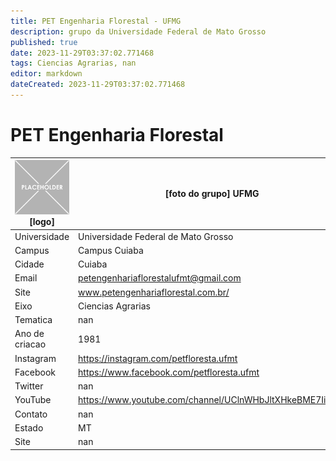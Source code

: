 ```yaml
---
title: PET Engenharia Florestal - UFMG
description: grupo da Universidade Federal de Mato Grosso
published: true
date: 2023-11-29T03:37:02.771468
tags: Ciencias Agrarias, nan
editor: markdown
dateCreated: 2023-11-29T03:37:02.771468
---
```


# PET Engenharia Florestal


| ![placeholder.png](/placeholder.png) [logo] | [foto do grupo] UFMG         |
| ------------------------------------------- | ------------------------------------------------- |
| Universidade                                | Universidade Federal de Mato Grosso      |
| Campus                                      | Campus Cuiaba            |
| Cidade                                      | Cuiaba             |
| Email                                       | petengenhariaflorestalufmt@gmail.com             |
| Site                                        | www.petengenhariaflorestal.com.br/              |
| Eixo                                        | Ciencias Agrarias              |
| Tematica                                    | nan          |
| Ano de criacao                              | 1981        |
| Instagram                                   | https://instagram.com/petfloresta.ufmt         |
| Facebook                                    | https://www.facebook.com/petfloresta.ufmt          |
| Twitter                                     | nan           |
| YouTube                                     | https://www.youtube.com/channel/UClnWHbJltXHkeBME7IifL5Q           |
| Contato                                     | nan         |
| Estado                                      |  MT            |
| Site                                        | nan |
